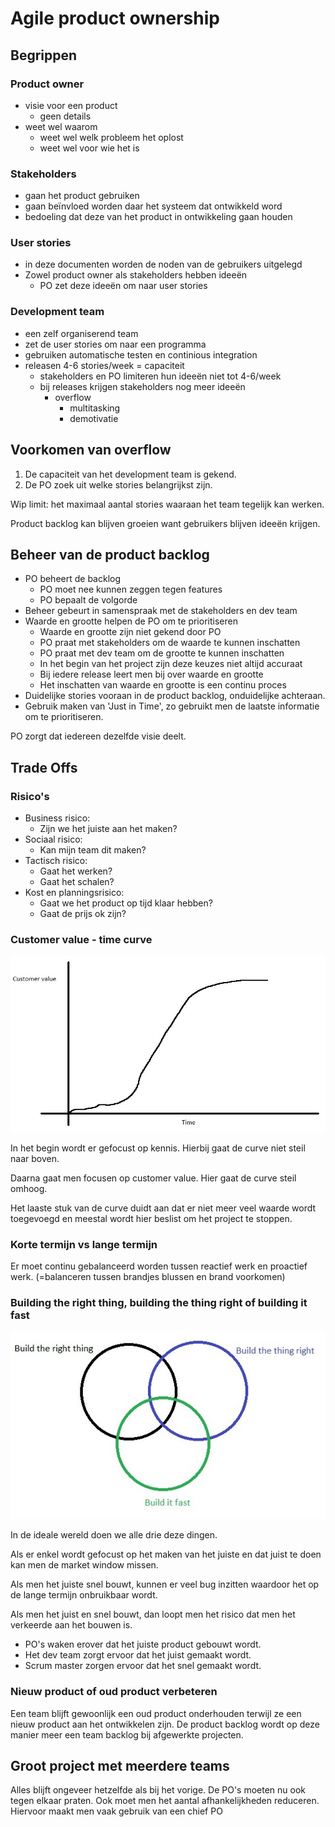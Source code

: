 # Agile product ownership
## Begrippen
### Product owner
- visie voor een product
  - geen details
- weet wel waarom
  - weet wel welk probleem het oplost
  - weet wel voor wie het is

### Stakeholders
- gaan het product gebruiken
- gaan beïnvloed worden daar het systeem dat ontwikkeld word
- bedoeling dat deze van het product in ontwikkeling gaan houden

### User stories
- in deze documenten worden de noden van de gebruikers uitgelegd
- Zowel product owner als stakeholders hebben ideeën
  - PO zet deze ideeën om naar user stories

### Development team
- een zelf organiserend team
- zet de user stories om naar een programma
- gebruiken automatische testen en continious integration
- releasen 4-6 stories/week = capaciteit
  - stakeholders en PO limiteren hun ideeën niet tot 4-6/week
  - bij releases krijgen stakeholders nog meer ideeën
    - overflow
      - multitasking
      - demotivatie

## Voorkomen van overflow
1. De capaciteit van het development team is gekend.
2. De PO zoek uit welke stories belangrijkst zijn.

Wip limit: het maximaal aantal stories waaraan het team tegelijk kan werken.

Product backlog kan blijven groeien want gebruikers blijven ideeën krijgen.

## Beheer van de product backlog
- PO beheert de backlog
  - PO moet nee kunnen zeggen tegen features
  - PO bepaalt de volgorde
- Beheer gebeurt in samenspraak met de stakeholders en dev team
- Waarde en grootte helpen de PO om te prioritiseren
  - Waarde en grootte zijn niet gekend door PO
  - PO praat met stakeholders om de waarde te kunnen inschatten
  - PO praat met dev team om de grootte te kunnen inschatten
  - In het begin van het project zijn deze keuzes niet altijd accuraat
  - Bij iedere release leert men bij over waarde en grootte
  - Het inschatten van waarde en grootte is een continu proces
- Duidelijke stories vooraan in de product backlog, onduidelijke achteraan.
- Gebruik maken van 'Just in Time', zo gebruikt men de laatste informatie om te prioritiseren.

PO zorgt dat iedereen dezelfde visie deelt.

## Trade Offs
### Risico's
- Business risico:
  - Zijn we het juiste aan het maken?
- Sociaal risico:
  - Kan mijn team dit maken?
- Tactisch risico:
  - Gaat het werken?
  - Gaat het schalen?
- Kost en planningsrisico:
  - Gaat we het product op tijd klaar hebben?
  - Gaat de prijs ok zijn?

### Customer value - time curve
![Cusomer Value - time curve](img/ProductOwner/CustomerValueTimeCurve.jpg)

In het begin wordt er gefocust op kennis.
Hierbij gaat de curve niet steil naar boven.

Daarna gaat men focusen op customer value.
Hier gaat de curve steil omhoog.

Het laaste stuk van de curve duidt aan dat er niet meer veel waarde wordt toegevoegd en meestal wordt hier beslist om het project te stoppen.

### Korte termijn vs lange termijn
Er moet continu gebalanceerd worden tussen reactief werk en proactief werk.
(=balanceren tussen brandjes blussen en brand voorkomen)

### Building the right thing, building the thing right of building it fast
![How to build](img/ProductOwner/howtobuild.jpg)

In de ideale wereld doen we alle drie deze dingen.

Als er enkel wordt gefocust op het maken van het juiste en dat juist te doen kan men de market window missen.

Als men het juiste snel bouwt, kunnen er veel bug inzitten waardoor het op de lange termijn onbruikbaar wordt.

Als men het juist en snel bouwt, dan loopt men het risico dat men het verkeerde aan het bouwen is.

- PO's waken erover dat het juiste product gebouwt wordt.
- Het dev team zorgt ervoor dat het juist gemaakt wordt.
- Scrum master zorgen ervoor dat het snel gemaakt wordt.

### Nieuw product of oud product verbeteren
Een team blijft gewoonlijk een oud product onderhouden terwijl ze een nieuw product aan het ontwikkelen zijn.
De product backlog wordt op deze manier meer een team backlog bij afgewerkte projecten.

## Groot project met meerdere teams
Alles blijft ongeveer hetzelfde als bij het vorige.
De PO's moeten nu ook tegen elkaar praten.
Ook moet men het aantal afhankelijkheden reduceren.
Hiervoor maakt men vaak gebruik van een chief PO
